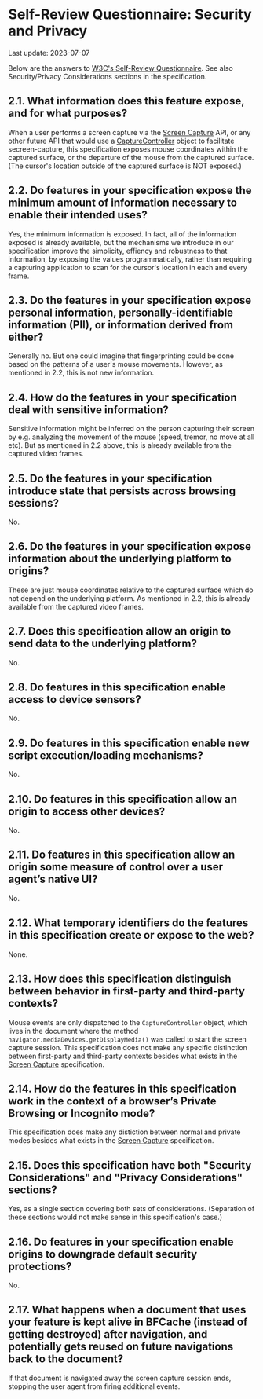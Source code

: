 # Self-Review Questionnaire: Security and Privacy

Last update: 2023-07-07

Below are the answers to [W3C's Self-Review Questionnaire](https://w3ctag.github.io/security-questionnaire/#questions). See also Security/Privacy Considerations sections in the specification.

## 2.1. What information does this feature expose, and for what purposes?

When a user performs a screen capture via the [Screen Capture](https://w3c.github.io/mediacapture-screen-share) API, or any other future API that would use a [CaptureController](https://www.w3.org/TR/screen-capture/#capturecontroller) object to facilitate secreen-capture, this specification exposes mouse coordinates within the captured surface, or the departure of the mouse from the captured surface. (The cursor's location outside of the captured surface is NOT exposed.)

## 2.2. Do features in your specification expose the minimum amount of information necessary to enable their intended uses?

Yes, the minimum information is exposed. In fact, all of the information exposed is already available, but the mechanisms we introduce in our specification improve the simplicity, effiency and robustness to that information, by exposing the values programmatically, rather than requiring a capturing application to scan for the cursor's location in each and every frame.

## 2.3. Do the features in your specification expose personal information, personally-identifiable information (PII), or information derived from either?

Generally no. But one could imagine that fingerprinting could be done based on the patterns of a user's mouse movements. However, as mentioned in 2.2, this is not new information.

## 2.4. How do the features in your specification deal with sensitive information?

Sensitive information might be inferred on the person capturing their screen by e.g. analyzing the movement of the mouse (speed, tremor, no move at all etc). But as mentioned in 2.2 above, this is already available from the captured video frames.

## 2.5. Do the features in your specification introduce state that persists across browsing sessions?

No.

## 2.6. Do the features in your specification expose information about the underlying platform to origins?

These are just mouse coordinates relative to the captured surface which do not depend on the underlying platform. As mentioned in 2.2, this is already available from the captured video frames.

## 2.7. Does this specification allow an origin to send data to the underlying platform?

No.

## 2.8. Do features in this specification enable access to device sensors?

No.

## 2.9. Do features in this specification enable new script execution/loading mechanisms?

No.

## 2.10. Do features in this specification allow an origin to access other devices?

No.

## 2.11. Do features in this specification allow an origin some measure of control over a user agent’s native UI?

No.

## 2.12. What temporary identifiers do the features in this specification create or expose to the web?

None.

## 2.13. How does this specification distinguish between behavior in first-party and third-party contexts?

Mouse events are only dispatched to the `CaptureController` object, which lives in the document where the method `navigator.mediaDevices.getDisplayMedia()` was called to start the screen capture session. This specification does not make any specific distinction between first-party and third-party contexts besides what exists in the [Screen Capture](https://w3c.github.io/mediacapture-screen-share) specification.

## 2.14. How do the features in this specification work in the context of a browser’s Private Browsing or Incognito mode?

This specification does make any distiction between normal and private modes besides what exists in the [Screen Capture](https://w3c.github.io/mediacapture-screen-share) specification.

## 2.15. Does this specification have both "Security Considerations" and "Privacy Considerations" sections?

Yes, as a single section covering both sets of considerations. (Separation of these sections would not make sense in this specification's case.)

## 2.16. Do features in your specification enable origins to downgrade default security protections?

No.

## 2.17. What happens when a document that uses your feature is kept alive in BFCache (instead of getting destroyed) after navigation, and potentially gets reused on future navigations back to the document?

If that document is navigated away the screen capture session ends, stopping the user agent from firing additional events.

